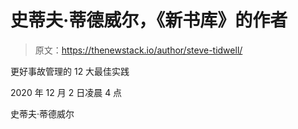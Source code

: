 # 史蒂夫·蒂德威尔，《新书库》的作者

> 原文：<https://thenewstack.io/author/steve-tidwell/>

更好事故管理的 12 大最佳实践

2020 年 12 月 2 日凌晨 4 点

史蒂夫·蒂德威尔